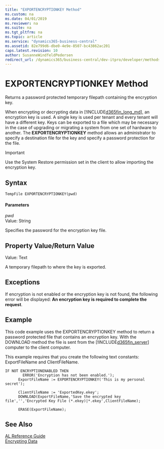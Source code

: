 ```yaml
---
title: "EXPORTENCRYPTIONKEY Method"
ms.custom: na
ms.date: 04/01/2019
ms.reviewer: na
ms.suite: na
ms.tgt_pltfrm: na
ms.topic: article
ms.service: "dynamics365-business-central"
ms.assetid: 82e799d6-dbe0-4e9e-8507-bc43862ac201
caps.latest.revision: 10
author: SusanneWindfeldPedersen
redirect_url: /dynamics365/business-central/dev-itpro/developer/methods-auto/library
---
```


 

# EXPORTENCRYPTIONKEY Method
Returns a password protected temporary filepath containing the encryption key.  

 When encrypting or decrypting data in [!INCLUDE[d365fin_long_md](../includes/d365fin_long_md.md)], an encryption key is used. A single key is used per tenant and every tenant will have a different key. Keys can be exported to a file which may be necessary in the case of upgrading or migrating a system from one set of hardware to another. The **EXPORTENCRYPTIONKEY** method allows an administrator to specify a destination file for the key and specify a password protection for the file.  

> [!IMPORTANT]  
>  Use the System Restore permission set in the client to allow importing the encryption key.  

## Syntax  

```  
TempFile EXPORTENCRYPTIONKEY(pwd)  
```  

#### Parameters  
 *pwd*  
 Value: String  

 Specifies the password for the encryption key file.  

## Property Value/Return Value  
 Value: Text  

 A temporary filepath to where the key is exported.  

## Exceptions  
 If encryption is not enabled or the encryption key is not found, the following error will be displayed: **An encryption key is required to complete the request**.  

## Example  
 This code example uses the EXPORTENCRYPTIONKEY method to return a password protected file that contains an encryption key. With the DOWNLOAD method the file is sent from the [!INCLUDE[d365fin_server](../includes/d365fin_server_md.md)] computer to the client computer.  

 This example requires that you create the following text constants: ExportFileName and ClientFileName.  

```  
IF NOT ENCRYPTIONENABLED THEN  
        ERROR('Encryption has not been enabled.');  
      ExportFileName := EXPORTENCRYPTIONKEY('This is my personal secret');  

      ClientFileName := 'ExportedKey.ekey';  
      DOWNLOAD(ExportFileName,'Save the encrypted key file','','Encrypted Key File (*.ekey)|*.ekey',ClientFileName);  

      ERASE(ExportFileName);  
```  

## See Also  
    
 [AL Reference Guide](../devenv-al-reference-guide.md)   
 [Encrypting Data](../devenv-encrypting-data.md)
